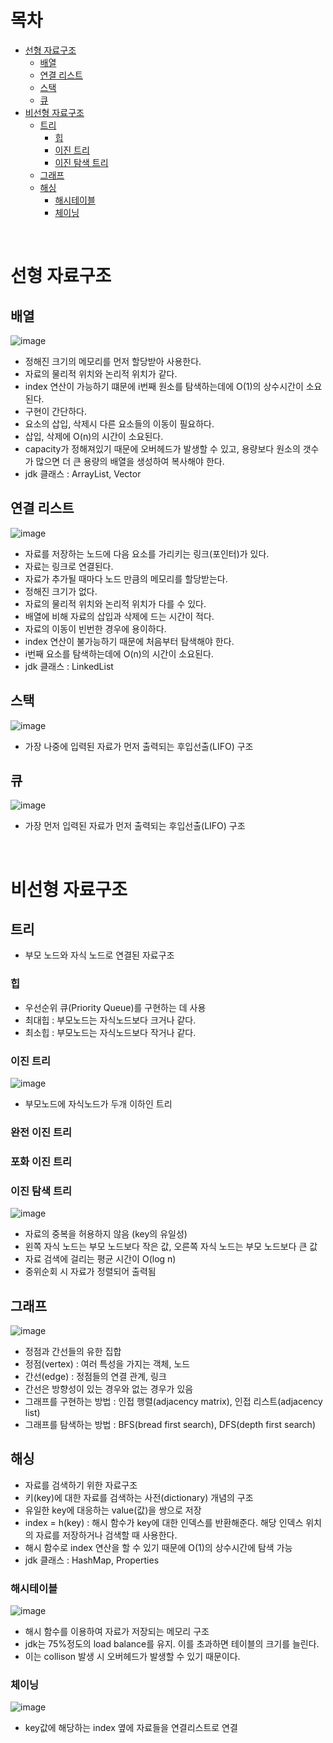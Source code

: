 # 목차
- [선형 자료구조](#선형-자료구조)
  - [배열](#배열)
  - [연결 리스트](#연결-리스트)
  - [스택](#스택)
  - [큐](#큐)
- [비선형 자료구조](#비선형-자료구조)
  - [트리](#트리)
    - [힙](#힙)
    - [이진 트리](#이진-트리)
    - [이진 탐색 트리](#이진-탐색-트리)
  - [그래프](#그래프)
  - [해싱](#해싱)
    - [해시테이블](#해시테이블)
    - [체이닝](#체이닝)

<br>

# 선형 자료구조

## 배열
![image](https://user-images.githubusercontent.com/106129404/229286302-c2cf7a47-c059-422d-9d56-74aed62179bb.png)

- 정해진 크기의 메모리를 먼저 할당받아 사용한다.
- 자료의 물리적 위치와 논리적 위치가 같다.
- index 연산이 가능하기 떄문에 i번째 원소를 탐색하는데에 O(1)의 상수시간이 소요된다.
- 구현이 간단하다.
- 요소의 삽입, 삭제시 다른 요소들의 이동이 필요하다.
- 삽입, 삭제에 O(n)의 시간이 소요된다.
- capacity가 정해져있기 때문에 오버헤드가 발생할 수 있고, 용량보다 원소의 갯수가 많으면 더 큰 용량의 배열을 생성하여 복사해야 한다.
- jdk 클래스 : ArrayList, Vector

## 연결 리스트
![image](https://user-images.githubusercontent.com/106129404/229286326-c32295df-e4ab-4f8f-b7e9-0385480bda98.png)

- 자료를 저장하는 노드에 다음 요소를 가리키는 링크(포인터)가 있다.
- 자료는 링크로 연결된다.
- 자료가 추가될 때마다 노드 만큼의 메모리를 할당받는다.
- 정해진 크기가 없다.
- 자료의 물리적 위치와 논리적 위치가 다를 수 있다.
- 배열에 비해 자료의 삽입과 삭제에 드는 시간이 적다.
- 자료의 이동이 빈번한 경우에 용이하다.
- index 연산이 불가능하기 때문에 처음부터 탐색해야 한다.
- i번째 요소를 탐색하는데에 O(n)의 시간이 소요된다.
- jdk 클래스 : LinkedList

## 스택
![image](https://user-images.githubusercontent.com/106129404/229286435-a4789e9d-bbb3-494e-94a3-5c0b330c6f32.png)

- 가장 나중에 입력된 자료가 먼저 출력되는 후입선출(LIFO) 구조

## 큐
![image](https://user-images.githubusercontent.com/106129404/229286442-682feecd-470f-49c2-86da-5f8f7be964aa.png)

-  가장 먼저 입력된 자료가 먼저 출력되는 후입선출(LIFO) 구조

<br>

# 비선형 자료구조

## 트리
- 부모 노드와 자식 노드로 연결된 자료구조

### 힙
- 우선순위 큐(Priority Queue)를 구현하는 데 사용
- 최대힙 : 부모노드는 자식노드보다 크거나 같다.
- 최소힙 : 부모노드는 자식노드보다 작거나 같다.

### 이진 트리
![image](https://user-images.githubusercontent.com/106129404/229287254-e1af091f-3e2d-4b52-ac50-b7277bba9db0.png)

- 부모노드에 자식노드가 두개 이하인 트리

### 완전 이진 트리

### 포화 이진 트리

### 이진 탐색 트리
![image](https://user-images.githubusercontent.com/106129404/229287257-21346755-4165-457b-b0dc-7efefec26c7f.png)

- 자료의 중복을 허용하지 않음 (key의 유일성)
-  왼쪽 자식 노드는 부모 노드보다 작은 값, 오른쪽 자식 노드는 부모 노드보다 큰 값
-  자료 검색에 걸리는 평균 시간이 O(log n)
-  중위순회 시 자료가 정렬되어 출력됨

## 그래프
![image](https://user-images.githubusercontent.com/106129404/229287644-caf2cf76-70eb-4e49-974b-bbcb281833d8.png)

- 정점과 간선들의 유한 집합
- 정점(vertex) : 여러 특성을 가지는 객체, 노드
- 간선(edge) : 정점들의 연결 관계, 링크
- 간선은 방향성이 있는 경우와 없는 경우가 있음
- 그래프를 구현하는 방법 : 인접 행렬(adjacency matrix), 인접 리스트(adjacency list)
- 그래프를 탐색하는 방법 : BFS(bread first search), DFS(depth first search)

## 해싱
- 자료를 검색하기 위한 자료구조
- 키(key)에 대한 자료를 검색하는 사전(dictionary) 개념의 구조
- 유일한 key에 대응하는 value(값)을 쌍으로 저장
- index = h(key) : 해시 함수가 key에 대한 인덱스를 반환해준다. 해당 인덱스 위치의 자료를 저장하거나 검색할 때 사용한다.
- 해시 함수로 index 연산을 할 수 있기 때문에 O(1)의 상수시간에 탐색 가능
- jdk 클래스 : HashMap, Properties

### 해시테이블
![image](https://user-images.githubusercontent.com/106129404/229288468-3bc0a8cd-1847-4b97-9d00-b536de132d2d.png)

- 해시 함수를 이용하여 자료가 저장되는 메모리 구조
- jdk는 75%정도의 load balance를 유지. 이를 초과하면 테이블의 크기를 늘린다.
- 이는 collison 발생 시 오버헤드가 발생할 수 있기 때문이다.

### 체이닝
![image](https://user-images.githubusercontent.com/106129404/229288523-dd2c13f7-e54c-4489-a19c-2892bfeaa230.png)

- key값에 해당하는 index 옆에 자료들을 연결리스트로 연결

